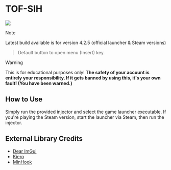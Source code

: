 # TOF-SIH

[![](https://dcbadge.vercel.app/api/server/5PGzs9zmVy)](https://discord.gg/5PGzs9zmVy)

> [!Note]
> Latest build available is for version 4.2.5 (official launcher & Steam versions)

> Default button to open menu (Insert) key.

> [!Warning]
> This is for educational purposes only!
> **The safety of your account is entirely your responsibility. If it gets banned by using this, it's your own fault! (You have been warned.)**

## How to Use

Simply run the provided injector and select the game launcher executable.
If you're playing the Steam version, start the launcher via Steam, then run the injector.

## External Library Credits

- [Dear ImGui](https://github.com/ocornut/imgui)
- [Kiero](https://github.com/Rebzzel/kiero)
- [MinHook](https://github.com/TsudaKageyu/minhook)
